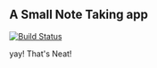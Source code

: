 ## A Small Note Taking app

[![Build Status](https://travis-ci.com/jozue06/32-combining-reducers.svg?branch=josh)](https://travis-ci.com/jozue06/32-combining-reducers)

yay! That's Neat!